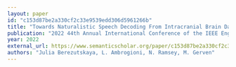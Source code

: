 ```yaml
---
layout: paper
id: "c153d87be2a330cf2c33e9539edd306d5961266b"
title: "Towards Naturalistic Speech Decoding From Intracranial Brain Data"
publication: "2022 44th Annual International Conference of the IEEE Engineering in Medicine & Biology Society (EMBC)"
year: 2022
external_url: https://www.semanticscholar.org/paper/c153d87be2a330cf2c33e9539edd306d5961266b
authors: "Julia Berezutskaya, L. Ambrogioni, N. Ramsey, M. Gerven"
---
```

